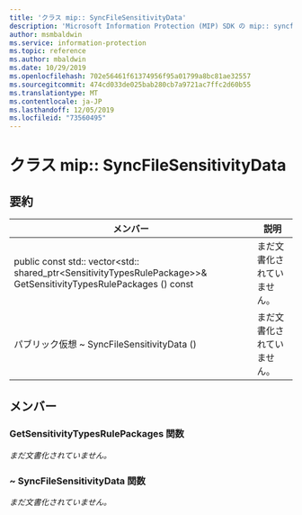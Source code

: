 ```yaml
---
title: 'クラス mip:: SyncFileSensitivityData'
description: 'Microsoft Information Protection (MIP) SDK の mip:: syncfilesensitivitydata クラスについて説明します。'
author: msmbaldwin
ms.service: information-protection
ms.topic: reference
ms.author: mbaldwin
ms.date: 10/29/2019
ms.openlocfilehash: 702e56461f61374956f95a01799a8bc81ae32557
ms.sourcegitcommit: 474cd033de025bab280cb7a9721ac7ffc2d60b55
ms.translationtype: MT
ms.contentlocale: ja-JP
ms.lasthandoff: 12/05/2019
ms.locfileid: "73560495"
---
```

# <a name="class-mipsyncfilesensitivitydata"></a>クラス mip:: SyncFileSensitivityData 
  
## <a name="summary"></a>要約
 メンバー                        | 説明                                
--------------------------------|---------------------------------------------
public const std:: vector\<std:: shared_ptr\<SensitivityTypesRulePackage\>\>& GetSensitivityTypesRulePackages () const  | まだ文書化されていません。
パブリック仮想 ~ SyncFileSensitivityData ()  | まだ文書化されていません。
  
## <a name="members"></a>メンバー
  
### <a name="getsensitivitytypesrulepackages-function"></a>GetSensitivityTypesRulePackages 関数
_まだ文書化されていません。_

  
### <a name="syncfilesensitivitydata-function"></a>~ SyncFileSensitivityData 関数
_まだ文書化されていません。_

